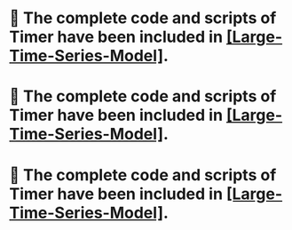 # **:triangular_flag_on_post: The complete code and scripts of Timer have been included in [[Large-Time-Series-Model]](https://github.com/thuml/Large-Time-Series-Model).**

# **:triangular_flag_on_post: The complete code and scripts of Timer have been included in [[Large-Time-Series-Model]](https://github.com/thuml/Large-Time-Series-Model).**

# **:triangular_flag_on_post: The complete code and scripts of Timer have been included in [[Large-Time-Series-Model]](https://github.com/thuml/Large-Time-Series-Model).**
